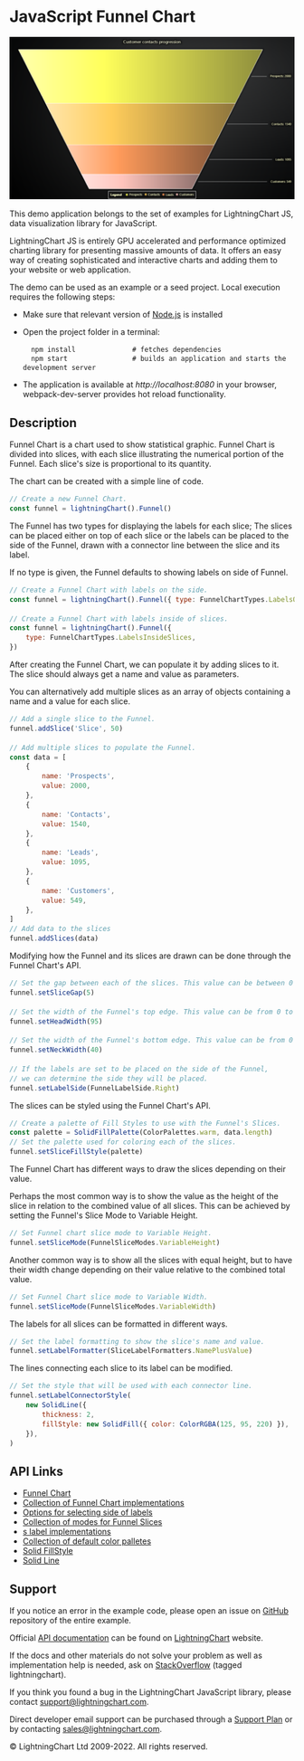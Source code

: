 # JavaScript Funnel Chart

![JavaScript Funnel Chart](simpleFunnel-darkGold.png)

This demo application belongs to the set of examples for LightningChart JS, data visualization library for JavaScript.

LightningChart JS is entirely GPU accelerated and performance optimized charting library for presenting massive amounts of data. It offers an easy way of creating sophisticated and interactive charts and adding them to your website or web application.

The demo can be used as an example or a seed project. Local execution requires the following steps:

-   Make sure that relevant version of [Node.js](https://nodejs.org/en/download/) is installed
-   Open the project folder in a terminal:

          npm install              # fetches dependencies
          npm start                # builds an application and starts the development server

-   The application is available at _http://localhost:8080_ in your browser, webpack-dev-server provides hot reload functionality.


## Description

Funnel Chart is a chart used to show statistical graphic. Funnel Chart is divided into slices, with each slice illustrating the numerical portion of the Funnel. Each slice's size is proportional to its quantity.

The chart can be created with a simple line of code.

```javascript
// Create a new Funnel Chart.
const funnel = lightningChart().Funnel()
```

The Funnel has two types for displaying the labels for each slice; The slices can be placed either on top of each slice or the labels can be placed to the side of the Funnel, drawn with a connector line between the slice and its label.

If no type is given, the Funnel defaults to showing labels on side of Funnel.

```javascript
// Create a Funnel Chart with labels on the side.
const funnel = lightningChart().Funnel({ type: FunnelChartTypes.LabelsOnSide })

// Create a Funnel Chart with labels inside of slices.
const funnel = lightningChart().Funnel({
    type: FunnelChartTypes.LabelsInsideSlices,
})
```

After creating the Funnel Chart, we can populate it by adding slices to it.
The slice should always get a name and value as parameters.

You can alternatively add multiple slices as an array of objects containing a name and a value for each slice.

```javascript
// Add a single slice to the Funnel.
funnel.addSlice('Slice', 50)

// Add multiple slices to populate the Funnel.
const data = [
    {
        name: 'Prospects',
        value: 2000,
    },
    {
        name: 'Contacts',
        value: 1540,
    },
    {
        name: 'Leads',
        value: 1095,
    },
    {
        name: 'Customers',
        value: 549,
    },
]
// Add data to the slices
funnel.addSlices(data)
```

Modifying how the Funnel and its slices are drawn can be done through the Funnel Chart's API.

```javascript
// Set the gap between each of the slices. This value can be between 0 to 20 pixels.
funnel.setSliceGap(5)

// Set the width of the Funnel's top edge. This value can be from 0 to 100 (in percents).
funnel.setHeadWidth(95)

// Set the width of the Funnel's bottom edge. This value can be from 0 to 100 (in percents).
funnel.setNeckWidth(40)

// If the labels are set to be placed on the side of the Funnel,
// we can determine the side they will be placed.
funnel.setLabelSide(FunnelLabelSide.Right)
```

The slices can be styled using the Funnel Chart's API.

```javascript
// Create a palette of Fill Styles to use with the Funnel's Slices.
const palette = SolidFillPalette(ColorPalettes.warm, data.length)
// Set the palette used for coloring each of the slices.
funnel.setSliceFillStyle(palette)
```

The Funnel Chart has different ways to draw the slices depending on their value.

Perhaps the most common way is to show the value as the height of the slice in relation to the combined value of all slices.
This can be achieved by setting the Funnel's Slice Mode to Variable Height.

```javascript
// Set Funnel chart slice mode to Variable Height.
funnel.setSliceMode(FunnelSliceModes.VariableHeight)
```

Another common way is to show all the slices with equal height, but to have their width change depending on their value relative to the combined total value.

```javascript
// Set Funnel Chart slice mode to Variable Width.
funnel.setSliceMode(FunnelSliceModes.VariableWidth)
```

The labels for all slices can be formatted in different ways.

```javascript
// Set the label formatting to show the slice's name and value.
funnel.setLabelFormatter(SliceLabelFormatters.NamePlusValue)
```

The lines connecting each slice to its label can be modified.

```javascript
// Set the style that will be used with each connector line.
funnel.setLabelConnectorStyle(
    new SolidLine({
        thickness: 2,
        fillStyle: new SolidFill({ color: ColorRGBA(125, 95, 220) }),
    }),
)
```


## API Links

* [Funnel Chart]
* [Collection of Funnel Chart implementations]
* [Options for selecting side of labels]
* [Collection of modes for Funnel Slices]
* [s label implementations]
* [Collection of default color palletes]
* [Solid FillStyle]
* [Solid Line]


## Support

If you notice an error in the example code, please open an issue on [GitHub][0] repository of the entire example.

Official [API documentation][1] can be found on [LightningChart][2] website.

If the docs and other materials do not solve your problem as well as implementation help is needed, ask on [StackOverflow][3] (tagged lightningchart).

If you think you found a bug in the LightningChart JavaScript library, please contact support@lightningchart.com.

Direct developer email support can be purchased through a [Support Plan][4] or by contacting sales@lightningchart.com.

[0]: https://github.com/Arction/
[1]: https://lightningchart.com/lightningchart-js-api-documentation/
[2]: https://lightningchart.com
[3]: https://stackoverflow.com/questions/tagged/lightningchart
[4]: https://lightningchart.com/support-services/

© LightningChart Ltd 2009-2022. All rights reserved.


[Funnel Chart]: https://lightningchart.com/lightningchart-js-api-documentation/v4.1.0/classes/FunnelChart.html
[Collection of Funnel Chart implementations]: https://lightningchart.com/lightningchart-js-api-documentation/v4.1.0/variables/FunnelChartTypes-1.html
[Options for selecting side of labels]: https://lightningchart.com/lightningchart-js-api-documentation/v4.1.0/enums/FunnelLabelSide.html
[Collection of modes for Funnel Slices]: https://lightningchart.com/lightningchart-js-api-documentation/v4.1.0/enums/FunnelSliceModes.html
[s label implementations]: https://lightningchart.com/lightningchart-js-api-documentation/v4.1.0/variables/SliceLabelFormatters.html
[Collection of default color palletes]: https://lightningchart.com/lightningchart-js-api-documentation/v4.1.0/variables/ColorPalettes.html
[Solid FillStyle]: https://lightningchart.com/lightningchart-js-api-documentation/v4.1.0/classes/SolidFill.html
[Solid Line]: https://lightningchart.com/lightningchart-js-api-documentation/v4.1.0/classes/SolidLine.html

